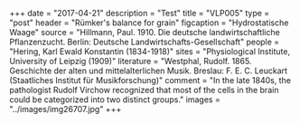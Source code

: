 +++
date = "2017-04-21"
description = "Test"
title = "VLP005"
type = "post"
header = "Rümker's balance for grain"
figcaption = "Hydrostatische Waage"
source = "Hillmann, Paul. 1910. Die deutsche landwirtschaftliche Pflanzenzucht. Berlin: Deutsche Landwirtschafts-Gesellschaft"
people = "Hering, Karl Ewald Konstantin (1834-1918)"
sites = "Physiological Institute, University of Leipzig (1909)"
literature = "Westphal, Rudolf. 1865. Geschichte der alten und mittelalterlichen Musik. Breslau: F. E. C. Leuckart (Staatliches Institut für Musikforschung)"
comment = "In the late 1840s, the pathologist Rudolf Virchow recognized that most of the cells in the brain could be categorized into two distinct groups."
images = "../images/img26707.jpg"
+++
